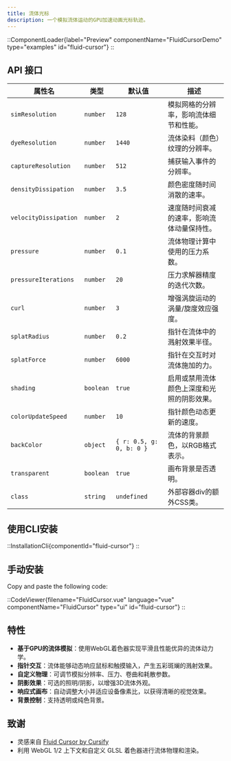 ```yaml
---
title: 流体光标
description: 一个模拟流体运动的GPU加速动画光标轨迹。
---
```


::ComponentLoader{label="Preview" componentName="FluidCursorDemo" type="examples" id="fluid-cursor"}
::

## API 接口

| 属性名                 | 类型      | 默认值                    | 描述                                                                               |
| --------------------- | --------- | ------------------------ | ---------------------------------------------------------------------------------- |
| `simResolution`       | `number`  | `128`                    | 模拟网格的分辨率，影响流体细节和性能。                                                   |
| `dyeResolution`       | `number`  | `1440`                   | 流体染料（颜色）纹理的分辨率。                                                          |
| `captureResolution`   | `number`  | `512`                    | 捕获输入事件的分辨率。                                                                 |
| `densityDissipation`  | `number`  | `3.5`                    | 颜色密度随时间消散的速率。                                                             |
| `velocityDissipation` | `number`  | `2`                      | 速度随时间衰减的速率，影响流体动量保持性。                                                |
| `pressure`            | `number`  | `0.1`                    | 流体物理计算中使用的压力系数。                                                          |
| `pressureIterations`  | `number`  | `20`                     | 压力求解器精度的迭代次数。                                                              |
| `curl`                | `number`  | `3`                      | 增强涡旋运动的涡量/旋度效应强度。                                                        |
| `splatRadius`         | `number`  | `0.2`                    | 指针在流体中的溅射效果半径。                                                            |
| `splatForce`          | `number`  | `6000`                   | 指针在交互时对流体施加的力。                                                            |
| `shading`             | `boolean` | `true`                   | 启用或禁用流体颜色上深度和光照的阴影效果。                                                 |
| `colorUpdateSpeed`    | `number`  | `10`                     | 指针颜色动态更新的速度。                                                                |
| `backColor`           | `object`  | `{ r: 0.5, g: 0, b: 0 }` | 流体的背景颜色，以RGB格式表示。                                                          |
| `transparent`         | `boolean` | `true`                   | 画布背景是否透明。                                                                     |
| `class`               | `string`  | `undefined`              | 外部容器div的额外CSS类。                                                               |

## 使用CLI安装

::InstallationCli{componentId="fluid-cursor"}
::

## 手动安装

Copy and paste the following code:

::CodeViewer{filename="FluidCursor.vue" language="vue" componentName="FluidCursor" type="ui" id="fluid-cursor"}
::

## 特性

- **基于GPU的流体模拟**：使用WebGL着色器实现平滑且性能优异的流体动力学。
- **指针交互**：流体能够动态响应鼠标和触摸输入，产生五彩斑斓的溅射效果。
- **自定义物理**：可调节模拟分辨率、压力、卷曲和耗散参数。
- **阴影效果**：可选的照明/阴影，以增强3D流体外观。
- **响应式画布**：自动调整大小并适应设备像素比，以获得清晰的视觉效果。
- **背景控制**：支持透明或纯色背景。

## 致谢

- 灵感来自 [Fluid Cursor by Cursify](https://cursify.vercel.app/components/fluid-cursor)
- 利用 WebGL 1/2 上下文和自定义 GLSL 着色器进行流体物理和渲染。
